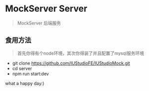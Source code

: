 # MockServer Server

> MockServer 后端服务


## 食用方法

> 首先你得有个node环境，其次你得装了并且配置了mysql服务环境 

* git clone https://github.com/IUStudioFE/IUStudioMock.git
* cd server
* npm run start:dev


what a happy day:)

